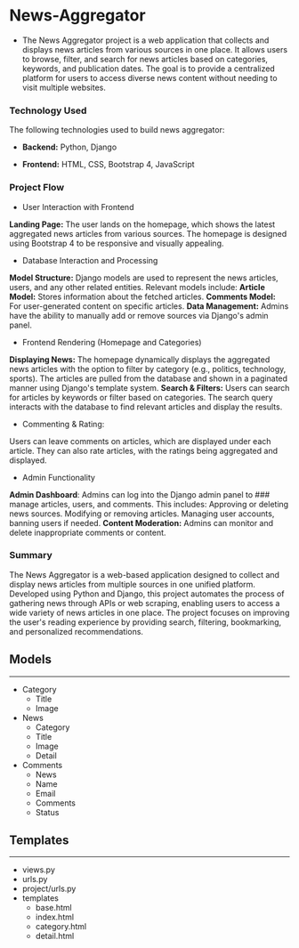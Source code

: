 # News-Aggregator

- The News Aggregator project is a web application that collects and displays news articles from various sources in one place. It allows users to browse, filter, and search for news articles based on categories, keywords, and publication dates. The goal is to provide a centralized platform for users to access diverse news content without needing to visit multiple websites.


### Technology Used
The following technologies used to build news aggregator:

 
- **Backend:** Python, Django

- **Frontend:** HTML, CSS, Bootstrap 4, JavaScript

### Project Flow

-  User Interaction with Frontend

**Landing Page:** The user lands on the homepage, which shows the latest aggregated news articles from various sources. The homepage is designed using 
Bootstrap 4 to be responsive and visually appealing.

- Database Interaction and Processing

****Model Structure**:** Django models are used to represent the news articles, users, and any other related entities.
Relevant models include:
**Article Model:** Stores information about the fetched articles.
**Comments Model:** For user-generated content on specific articles.
**Data Management:** Admins have the ability to manually add or remove sources via Django's admin panel.

- Frontend Rendering (Homepage and Categories)

**Displaying News:** The homepage dynamically displays the aggregated news articles with the option to filter by category (e.g., politics, technology, sports).
The articles are pulled from the database and shown in a paginated manner using Django's template system.
**Search & Filters:** Users can search for articles by keywords or filter based on categories. The search query interacts with the database to find relevant articles and display the results.

- Commenting & Rating:

Users can leave comments on articles, which are displayed under each article.
They can also rate articles, with the ratings being aggregated and displayed.

-  Admin Functionality

**Admin Dashboard**: Admins can log into the Django admin panel to ### manage articles, users, and comments.
This includes:
Approving or deleting news sources.
Modifying or removing articles.
Managing user accounts, banning users if needed.
**Content Moderation:**
Admins can monitor and delete inappropriate comments or content.

### Summary

The News Aggregator is a web-based application designed to collect and display news articles from multiple sources in one unified platform. Developed using Python and Django, this project automates the process of gathering news through APIs or web scraping, enabling users to access a wide variety of news articles in one place. The project focuses on improving the user's reading experience by providing search, filtering, bookmarking, and personalized recommendations.



## Models
----------------
-   Category
    -   Title
    -   Image
-   News
    -   Category
    -   Title
    -   Image
    -   Detail
-   Comments
    -   News
    -   Name
    -   Email
    -   Comments
    -   Status

## Templates
---------------------
-   views.py
-   urls.py
-   project/urls.py
-   templates
    -   base.html
    -   index.html
    -   category.html
    -   detail.html
